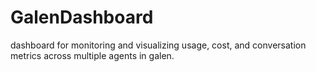 # GalenDashboard
dashboard for monitoring and visualizing usage, cost, and conversation metrics across multiple agents in galen.
